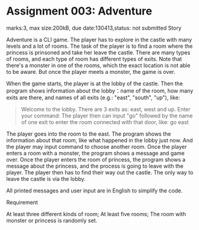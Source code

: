 Assignment 003: Adventure
=====

marks:3, max size:200kB, due date:130413,status: not submitted
Story

Adventure is a CLI game. The player has to explore in the castle with many levels and a lot of rooms. The task of the player is to find a room where the princess is prinsoned and take her leave the castle. There are many types of rooms, and each type of room has different types of exits. Note that there's a monster in one of the rooms, which the exact location is not able to be aware. But once the player meets a monster, the game is over.

When the game starts, the player is at the lobby of the castle. Then the program shows information about the lobby：name of the room, how many exits are there, and names of all exits (e.g.: "east", "south", "up"), like:
> Welcome to the lobby. There are 3 exits as: east, west and up.
	Enter your command:
The player then can input "go" followed by the name of one exit to enter the room connected with that door, like:
	go east


The player goes into the room to the east. The program shows the information about that room, like what happened in the lobby just now. And the player may input command to choose another room.
Once the player enters a room with a monster, the program shows a message and game over. Once the player enters the room of princess, the program shows a message about the princess, and the process is going to leave with the player. The player then has to find their way out the castle. The only way to leave the castle is via the lobby.

All printed messages and user input are in English to simplify the code.

Requirement

At least three different kinds of room;
At least five rooms;
The room with monster or princess is randomly set.

